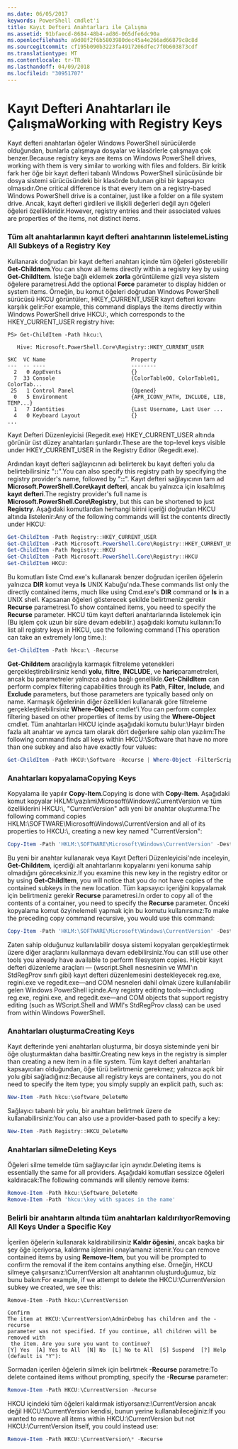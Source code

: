 ```yaml
---
ms.date: 06/05/2017
keywords: PowerShell cmdlet'i
title: Kayıt Defteri Anahtarları ile Çalışma
ms.assetid: 91bfaecd-8684-48b4-ad86-065dfe6dc90a
ms.openlocfilehash: a9d08f2f6b5803980dec45a4e266ad66879c8c8d
ms.sourcegitcommit: cf195b090b3223fa4917206dfec7f0b603873cdf
ms.translationtype: MT
ms.contentlocale: tr-TR
ms.lasthandoff: 04/09/2018
ms.locfileid: "30951707"
---
```

# <a name="working-with-registry-keys"></a><span data-ttu-id="578ee-103">Kayıt Defteri Anahtarları ile Çalışma</span><span class="sxs-lookup"><span data-stu-id="578ee-103">Working with Registry Keys</span></span>

<span data-ttu-id="578ee-104">Kayıt defteri anahtarları öğeler Windows PowerShell sürücülerde olduğundan, bunlarla çalışmaya dosyalar ve klasörlerle çalışmaya çok benzer.</span><span class="sxs-lookup"><span data-stu-id="578ee-104">Because registry keys are items on Windows PowerShell drives, working with them is very similar to working with files and folders.</span></span> <span data-ttu-id="578ee-105">Bir kritik fark her öğe bir kayıt defteri tabanlı Windows PowerShell sürücüsünde bir dosya sistemi sürücüsündeki bir klasörde bulunan gibi bir kapsayıcı olmasıdır.</span><span class="sxs-lookup"><span data-stu-id="578ee-105">One critical difference is that every item on a registry-based Windows PowerShell drive is a container, just like a folder on a file system drive.</span></span> <span data-ttu-id="578ee-106">Ancak, kayıt defteri girdileri ve ilişkili değerleri değil ayrı öğeleri öğeleri özellikleridir.</span><span class="sxs-lookup"><span data-stu-id="578ee-106">However, registry entries and their associated values are properties of the items, not distinct items.</span></span>

### <a name="listing-all-subkeys-of-a-registry-key"></a><span data-ttu-id="578ee-107">Tüm alt anahtarlarının kayıt defteri anahtarının listeleme</span><span class="sxs-lookup"><span data-stu-id="578ee-107">Listing All Subkeys of a Registry Key</span></span>

<span data-ttu-id="578ee-108">Kullanarak doğrudan bir kayıt defteri anahtarı içinde tüm öğeleri gösterebilir **Get-Childıtem**.</span><span class="sxs-lookup"><span data-stu-id="578ee-108">You can show all items directly within a registry key by using **Get-ChildItem**.</span></span> <span data-ttu-id="578ee-109">İsteğe bağlı eklemek **zorla** görüntüleme gizli veya sistem öğelere parametresi.</span><span class="sxs-lookup"><span data-stu-id="578ee-109">Add the optional **Force** parameter to display hidden or system items.</span></span> <span data-ttu-id="578ee-110">Örneğin, bu komut öğeleri doğrudan Windows PowerShell sürücüsü HKCU görüntüler:, HKEY_CURRENT_USER kayıt defteri kovanı karşılık gelir:</span><span class="sxs-lookup"><span data-stu-id="578ee-110">For example, this command displays the items directly within Windows PowerShell drive HKCU:, which corresponds to the HKEY_CURRENT_USER registry hive:</span></span>

```
PS> Get-ChildItem -Path hkcu:\

   Hive: Microsoft.PowerShell.Core\Registry::HKEY_CURRENT_USER

SKC  VC Name                           Property
---  -- ----                           --------
  2   0 AppEvents                      {}
  7  33 Console                        {ColorTable00, ColorTable01, ColorTab...
 25   1 Control Panel                  {Opened}
  0   5 Environment                    {APR_ICONV_PATH, INCLUDE, LIB, TEMP...}
  1   7 Identities                     {Last Username, Last User ...
  4   0 Keyboard Layout                {}
...
```

<span data-ttu-id="578ee-111">Kayıt Defteri Düzenleyicisi (Regedit.exe) HKEY_CURRENT_USER altında görünür üst düzey anahtarları şunlardır.</span><span class="sxs-lookup"><span data-stu-id="578ee-111">These are the top-level keys visible under HKEY_CURRENT_USER in the Registry Editor (Regedit.exe).</span></span>

<span data-ttu-id="578ee-112">Ardından kayıt defteri sağlayıcının adı belirterek bu kayıt defteri yolu da belirtebilirsiniz "**::**".</span><span class="sxs-lookup"><span data-stu-id="578ee-112">You can also specify this registry path by specifying the registry provider's name, followed by "**::**".</span></span> <span data-ttu-id="578ee-113">Kayıt defteri sağlayıcının tam ad **Microsoft.PowerShell.Core\\kayıt defteri**, ancak bu yalnızca için kısaltılmış **kayıt defteri**.</span><span class="sxs-lookup"><span data-stu-id="578ee-113">The registry provider's full name is **Microsoft.PowerShell.Core\\Registry**, but this can be shortened to just **Registry**.</span></span> <span data-ttu-id="578ee-114">Aşağıdaki komutlardan herhangi birini içeriği doğrudan HKCU altında listelenir:</span><span class="sxs-lookup"><span data-stu-id="578ee-114">Any of the following commands will list the contents directly under HKCU:</span></span>

```powershell
Get-ChildItem -Path Registry::HKEY_CURRENT_USER
Get-ChildItem -Path Microsoft.PowerShell.Core\Registry::HKEY_CURRENT_USER
Get-ChildItem -Path Registry::HKCU
Get-ChildItem -Path Microsoft.PowerShell.Core\Registry::HKCU
Get-ChildItem HKCU:
```

<span data-ttu-id="578ee-115">Bu komutları liste Cmd.exe's kullanarak benzer doğrudan içerilen öğelerin yalnızca **DIR** komut veya **ls** UNIX Kabuğu'nda.</span><span class="sxs-lookup"><span data-stu-id="578ee-115">These commands list only the directly contained items, much like using Cmd.exe's **DIR** command or **ls** in a UNIX shell.</span></span> <span data-ttu-id="578ee-116">Kapsanan öğeleri gösterecek şekilde belirtmeniz gerekir **Recurse** parametresi.</span><span class="sxs-lookup"><span data-stu-id="578ee-116">To show contained items, you need to specify the **Recurse** parameter.</span></span> <span data-ttu-id="578ee-117">HKCU tüm kayıt defteri anahtarlarında listelemek için (Bu işlem çok uzun bir süre devam edebilir.) aşağıdaki komutu kullanın:</span><span class="sxs-lookup"><span data-stu-id="578ee-117">To list all registry keys in HKCU, use the following command (This operation can take an extremely long time.):</span></span>

```powershell
Get-ChildItem -Path hkcu:\ -Recurse
```

<span data-ttu-id="578ee-118">**Get-Childıtem** aracılığıyla karmaşık filtreleme yetenekleri gerçekleştirebilirsiniz kendi **yolu**, **filtre**, **INCLUDE**, ve **hariç**parametreleri, ancak bu parametreler yalnızca adına bağlı genellikle.</span><span class="sxs-lookup"><span data-stu-id="578ee-118">**Get-ChildItem** can perform complex filtering capabilities through its **Path**, **Filter**, **Include**, and **Exclude** parameters, but those parameters are typically based only on name.</span></span> <span data-ttu-id="578ee-119">Karmaşık öğelerinin diğer özellikleri kullanarak göre filtreleme gerçekleştirebilirsiniz **Where-Object** cmdlet'i.</span><span class="sxs-lookup"><span data-stu-id="578ee-119">You can perform complex filtering based on other properties of items by using the **Where-Object** cmdlet.</span></span> <span data-ttu-id="578ee-120">Tüm anahtarları HKCU içinde aşağıdaki komutu bulur:\\Hayır birden fazla alt anahtar ve ayrıca tam olarak dört değerlere sahip olan yazılım:</span><span class="sxs-lookup"><span data-stu-id="578ee-120">The following command finds all keys within HKCU:\\Software that have no more than one subkey and also have exactly four values:</span></span>

```powershell
Get-ChildItem -Path HKCU:\Software -Recurse | Where-Object -FilterScript {($_.SubKeyCount -le 1) -and ($_.ValueCount -eq 4) }
```

### <a name="copying-keys"></a><span data-ttu-id="578ee-121">Anahtarları kopyalama</span><span class="sxs-lookup"><span data-stu-id="578ee-121">Copying Keys</span></span>

<span data-ttu-id="578ee-122">Kopyalama ile yapılır **Copy-Item**.</span><span class="sxs-lookup"><span data-stu-id="578ee-122">Copying is done with **Copy-Item**.</span></span> <span data-ttu-id="578ee-123">Aşağıdaki komut kopyalar HKLM:\\yazılım\\Microsoft\\Windows\\CurrentVersion ve tüm özelliklerini HKCU:\\, "CurrentVersion" adlı yeni bir anahtar oluşturma:</span><span class="sxs-lookup"><span data-stu-id="578ee-123">The following command copies HKLM:\\SOFTWARE\\Microsoft\\Windows\\CurrentVersion and all of its properties to HKCU:\\, creating a new key named "CurrentVersion":</span></span>

```powershell
Copy-Item -Path 'HKLM:\SOFTWARE\Microsoft\Windows\CurrentVersion' -Destination hkcu:
```

<span data-ttu-id="578ee-124">Bu yeni bir anahtar kullanarak veya Kayıt Defteri Düzenleyicisi'nde inceleyin, **Get-Childıtem**, içerdiği alt anahtarlarını kopyalarını yeni konuma sahip olmadığını göreceksiniz.</span><span class="sxs-lookup"><span data-stu-id="578ee-124">If you examine this new key in the registry editor or by using **Get-ChildItem**, you will notice that you do not have copies of the contained subkeys in the new location.</span></span> <span data-ttu-id="578ee-125">Tüm kapsayıcı içeriğini kopyalamak için belirtmeniz gerekir **Recurse** parametresi.</span><span class="sxs-lookup"><span data-stu-id="578ee-125">In order to copy all of the contents of a container, you need to specify the **Recurse** parameter.</span></span> <span data-ttu-id="578ee-126">Önceki kopyalama komut özyinelemeli yapmak için bu komutu kullanırsınız:</span><span class="sxs-lookup"><span data-stu-id="578ee-126">To make the preceding copy command recursive, you would use this command:</span></span>

```powershell
Copy-Item -Path 'HKLM:\SOFTWARE\Microsoft\Windows\CurrentVersion' -Destination hkcu: -Recurse
```

<span data-ttu-id="578ee-127">Zaten sahip olduğunuz kullanılabilir dosya sistemi kopyaları gerçekleştirmek üzere diğer araçlarını kullanmaya devam edebilirsiniz.</span><span class="sxs-lookup"><span data-stu-id="578ee-127">You can still use other tools you already have available to perform filesystem copies.</span></span> <span data-ttu-id="578ee-128">Hiçbir kayıt defteri düzenleme araçları — (wscript.Shell nesnesinin ve WMI'ın StdRegProv sınıfı gibi) kayıt defteri düzenlemesini destekleyecek reg.exe, regini.exe ve regedit.exe—and COM nesneleri dahil olmak üzere kullanılabilir gelen Windows PowerShell içinde.</span><span class="sxs-lookup"><span data-stu-id="578ee-128">Any registry editing tools—including reg.exe, regini.exe, and regedit.exe—and COM objects that support registry editing (such as WScript.Shell and WMI's StdRegProv class) can be used from within Windows PowerShell.</span></span>

### <a name="creating-keys"></a><span data-ttu-id="578ee-129">Anahtarları oluşturma</span><span class="sxs-lookup"><span data-stu-id="578ee-129">Creating Keys</span></span>

<span data-ttu-id="578ee-130">Kayıt defterinde yeni anahtarları oluşturma, bir dosya sisteminde yeni bir öğe oluşturmaktan daha basittir.</span><span class="sxs-lookup"><span data-stu-id="578ee-130">Creating new keys in the registry is simpler than creating a new item in a file system.</span></span> <span data-ttu-id="578ee-131">Tüm kayıt defteri anahtarları kapsayıcıları olduğundan, öğe türü belirtmeniz gerekmez; yalnızca açık bir yolu gibi sağladığınız:</span><span class="sxs-lookup"><span data-stu-id="578ee-131">Because all registry keys are containers, you do not need to specify the item type; you simply supply an explicit path, such as:</span></span>

```powershell
New-Item -Path hkcu:\software_DeleteMe
```

<span data-ttu-id="578ee-132">Sağlayıcı tabanlı bir yolu, bir anahtarı belirtmek üzere de kullanabilirsiniz:</span><span class="sxs-lookup"><span data-stu-id="578ee-132">You can also use a provider-based path to specify a key:</span></span>

```powershell
New-Item -Path Registry::HKCU_DeleteMe
```

### <a name="deleting-keys"></a><span data-ttu-id="578ee-133">Anahtarları silme</span><span class="sxs-lookup"><span data-stu-id="578ee-133">Deleting Keys</span></span>

<span data-ttu-id="578ee-134">Öğeleri silme temelde tüm sağlayıcılar için aynıdır.</span><span class="sxs-lookup"><span data-stu-id="578ee-134">Deleting items is essentially the same for all providers.</span></span> <span data-ttu-id="578ee-135">Aşağıdaki komutları sessizce öğeleri kaldıracak:</span><span class="sxs-lookup"><span data-stu-id="578ee-135">The following commands will silently remove items:</span></span>

```powershell
Remove-Item -Path hkcu:\Software_DeleteMe
Remove-Item -Path 'hkcu:\key with spaces in the name'
```

### <a name="removing-all-keys-under-a-specific-key"></a><span data-ttu-id="578ee-136">Belirli bir anahtarın altında tüm anahtarları kaldırılıyor</span><span class="sxs-lookup"><span data-stu-id="578ee-136">Removing All Keys Under a Specific Key</span></span>

<span data-ttu-id="578ee-137">İçerilen öğelerin kullanarak kaldırabilirsiniz **Kaldır öğesini**, ancak başka bir şey öğe içeriyorsa, kaldırma işlemini onaylamanız istenir.</span><span class="sxs-lookup"><span data-stu-id="578ee-137">You can remove contained items by using **Remove-Item**, but you will be prompted to confirm the removal if the item contains anything else.</span></span> <span data-ttu-id="578ee-138">Örneğin, HKCU silmeye çalışırsanız:\\CurrentVersion alt anahtarının oluşturduğumuz, biz bunu bakın:</span><span class="sxs-lookup"><span data-stu-id="578ee-138">For example, if we attempt to delete the HKCU:\\CurrentVersion subkey we created, we see this:</span></span>

```
Remove-Item -Path hkcu:\CurrentVersion

Confirm
The item at HKCU:\CurrentVersion\AdminDebug has children and the -recurse
parameter was not specified. If you continue, all children will be removed with
 the item. Are you sure you want to continue?
[Y] Yes  [A] Yes to All  [N] No  [L] No to All  [S] Suspend  [?] Help
(default is "Y"):
```

<span data-ttu-id="578ee-139">Sormadan içerilen öğelerin silmek için belirtmek **-Recurse** parametre:</span><span class="sxs-lookup"><span data-stu-id="578ee-139">To delete contained items without prompting, specify the **-Recurse** parameter:</span></span>

```powershell
Remove-Item -Path HKCU:\CurrentVersion -Recurse
```

<span data-ttu-id="578ee-140">HKCU içindeki tüm öğeleri kaldırmak istiyorsanız:\\CurrentVersion ancak değil HKCU:\\CurrentVersion kendisi, bunun yerine kullanabileceğiniz:</span><span class="sxs-lookup"><span data-stu-id="578ee-140">If you wanted to remove all items within HKCU:\\CurrentVersion but not HKCU:\\CurrentVersion itself, you could instead use:</span></span>

```powershell
Remove-Item -Path HKCU:\CurrentVersion\* -Recurse
```